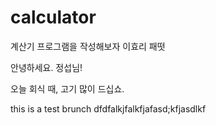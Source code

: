 # calculator

계산기 프로그램을 작성해보자
이효리 패떳

안녕하세요. 정섭님! 

오늘 회식 때, 고기 많이 드십쇼.


this is a test brunch
dfdfalkjfalkfjafasd;kfjasdlkf